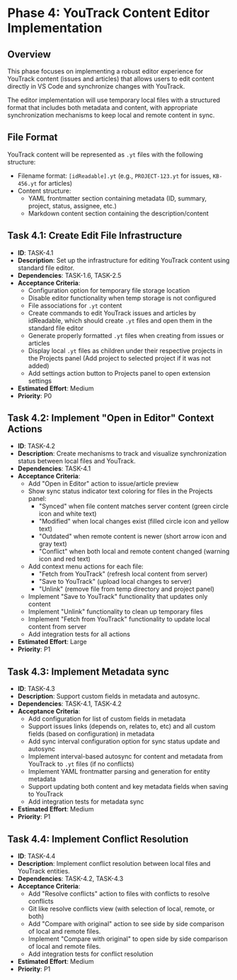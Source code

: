 # Phase 4: YouTrack Content Editor Implementation

## Overview
This phase focuses on implementing a robust editor experience for YouTrack content (issues and articles) that allows users to edit content directly in VS Code and synchronize changes with YouTrack.

The editor implementation will use temporary local files with a structured format that includes both metadata and content, with appropriate synchronization mechanisms to keep local and remote content in sync.

## File Format
YouTrack content will be represented as `.yt` files with the following structure:
- Filename format: `[idReadable].yt` (e.g., `PROJECT-123.yt` for issues, `KB-456.yt` for articles)
- Content structure:
  - YAML frontmatter section containing metadata (ID, summary, project, status, assignee, etc.)
  - Markdown content section containing the description/content

## Task 4.1: Create Edit File Infrastructure
- **ID**: TASK-4.1
- **Description**: Set up the infrastructure for editing YouTrack content using standard file editor.
- **Dependencies**: TASK-1.6, TASK-2.5
- **Acceptance Criteria**:
  - Configuration option for temporary file storage location
  - Disable editor functionality when temp storage is not configured
  - File associations for `.yt` content
  - Create commands to edit YouTrack issues and articles by idReadable, which should create `.yt` files and open them in the standard file editor
  - Generate properly formatted `.yt` files when creating from issues or articles
  - Display local `.yt` files as children under their respective projects in the Projects panel (Add project to selected project if it was not added)
  - Add settings action button to Projects panel to open extension settings
- **Estimated Effort**: Medium
- **Priority**: P0

## Task 4.2: Implement "Open in Editor" Context Actions
- **ID**: TASK-4.2
- **Description**: Create mechanisms to track and visualize synchronization status between local files and YouTrack.
- **Dependencies**: TASK-4.1
- **Acceptance Criteria**:
  - Add "Open in Editor" action to issue/article preview
  - Show sync status indicator text coloring for files in the Projects panel:
    - "Synced" when file content matches server content (green circle icon and white text)
    - "Modified" when local changes exist (filled circle icon and yellow text)
    - "Outdated" when remote content is newer (short arrow icon and gray text)
    - "Conflict" when both local and remote content changed (warning icon and red text)
  - Add context menu actions for each file:
    - "Fetch from YouTrack" (refresh local content from server)
    - "Save to YouTrack" (upload local changes to server)
    - "Unlink" (remove file from temp directory and project panel)
  - Implement "Save to YouTrack" functionality that updates only content
  - Implement "Unlink" functionality to clean up temporary files
  - Implement "Fetch from YouTrack" functionality to update local content from server
  - Add integration tests for all actions
- **Estimated Effort**: Large
- **Priority**: P1

## Task 4.3: Implement Metadata sync
- **ID**: TASK-4.3
- **Description**: Support custom fields in metadata and autosync.
- **Dependencies**: TASK-4.1, TASK-4.2
- **Acceptance Criteria**:
  - Add configuration for list of custom fields in metadata
  - Support issues links (depends on, relates to, etc) and all custom fields (based on configuration) in metadata
  - Add sync interval configuration option for sync status update and autosync
  - Implement interval-based autosync for content and metadata from YouTrack to `.yt` files (if no conflicts)
  - Implement YAML frontmatter parsing and generation for entity metadata
  - Support updating both content and key metadata fields when saving to YouTrack
  - Add integration tests for metadata sync
- **Estimated Effort**: Medium
- **Priority**: P1

## Task 4.4: Implement Conflict Resolution
- **ID**: TASK-4.4
- **Description**: Implement conflict resolution between local files and YouTrack entities.
- **Dependencies**: TASK-4.2, TASK-4.3
- **Acceptance Criteria**:
  - Add "Resolve conflicts" action to files with conflicts to resolve conflicts
  - Git like resolve conflicts view (with selection of local, remote, or both)
  - Add "Compare with original" action to see side by side comparison of local and remote files.
  - Implement "Compare with original" to open side by side comparison of local and remote files.
  - Add integration tests for conflict resolution
- **Estimated Effort**: Medium
- **Priority**: P1
